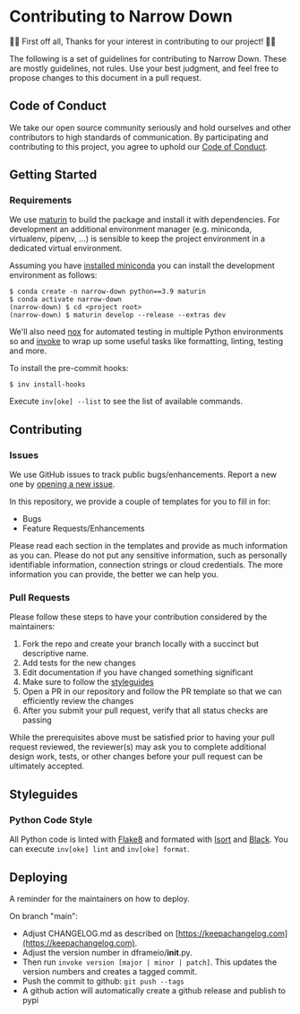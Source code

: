 # Contributing to Narrow Down

👏🎉 First off all, Thanks for your interest in contributing to our project! 🎉👏

The following is a set of guidelines for contributing to Narrow Down. These are
mostly guidelines, not rules. Use your best judgment, and feel free to propose changes to this document in a pull request.

## Code of Conduct

We take our open source community seriously and hold ourselves and other contributors to high standards of communication. By participating and contributing to this project, you agree to uphold our [Code of Conduct](CODE_OF_CONDUCT.md).

## Getting Started

### Requirements

We use [maturin](https://maturin.rs/) to build the package and install it with dependencies. For development an additional environment manager (e.g. miniconda, virtualenv, pipenv, ...) is sensible to keep the project environment in a dedicated virtual environment. 

Assuming you have [installed miniconda](https://docs.conda.io/en/latest/miniconda.html#installing) you can install the development environment as follows:
```
$ conda create -n narrow-down python==3.9 maturin
$ conda activate narrow-down
(narrow-down) $ cd <project root>
(narrow-down) $ maturin develop --release --extras dev
```

We'll also need [nox](https://nox.thea.codes/en/stable/) for automated testing in multiple Python environments so and
 [invoke](http://www.pyinvoke.org/) to wrap up some useful tasks like formatting, linting, testing and more.

To install the pre-commit hooks:
```
$ inv install-hooks
```

Execute `inv[oke] --list` to see the list of available commands.

## Contributing

### Issues

We use GitHub issues to track public bugs/enhancements. Report a new one by [opening a new issue](https://github.com/chr1st1ank/narrow-down/issues).

In this repository, we provide a couple of templates for you to fill in for:

* Bugs
* Feature Requests/Enhancements

Please read each section in the templates and provide as much information as you can. Please do not put any sensitive information,
such as personally identifiable information, connection strings or cloud credentials. The more information you can provide, the better we can help you.

### Pull Requests

Please follow these steps to have your contribution considered by the maintainers:

1. Fork the repo and create your branch locally with a succinct but descriptive name.
2. Add tests for the new changes
3. Edit documentation if you have changed something significant
4. Make sure to follow the [styleguides](#styleguides)
5. Open a PR in our repository and follow the PR template so that we can efficiently review the changes
6. After you submit your pull request, verify that all status checks are passing

While the prerequisites above must be satisfied prior to having your pull request reviewed, the reviewer(s) may ask you to complete additional design
work, tests, or other changes before your pull request can be ultimately accepted.

## Styleguides

### Python Code Style

All Python code is linted with [Flake8](https://github.com/PyCQA/flake8) and formated with
[Isort](https://github.com/PyCQA/isort) and [Black](https://github.com/psf/black). You can
execute `inv[oke] lint` and `inv[oke] format`.

## Deploying

A reminder for the maintainers on how to deploy.

On branch "main":

- Adjust CHANGELOG.md as described on [https://keepachangelog.com](https://keepachangelog.com).
- Adjust the version number in dframeio/__init__.py.
- Then run `invoke version [major | minor | patch]`. This updates the version numbers and creates a tagged commit.
- Push the commit to github: `git push --tags`
- A github action will automatically create a github release and publish to pypi
